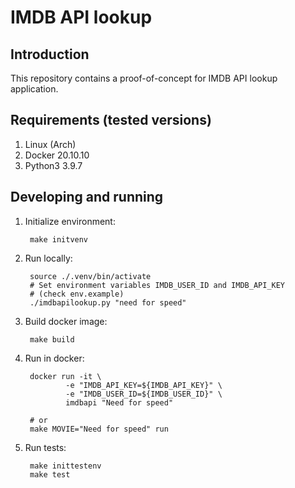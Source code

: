 # IMDB API lookup

## Introduction

This repository contains a proof-of-concept for IMDB API lookup application.

## Requirements (tested versions)

1. Linux (Arch)
2. Docker 20.10.10
3. Python3 3.9.7


## Developing and running

1. Initialize environment:

        make initvenv

2. Run locally:

        source ./.venv/bin/activate
        # Set environment variables IMDB_USER_ID and IMDB_API_KEY
        # (check env.example)
        ./imdbapilookup.py "need for speed"

3. Build docker image:
        
        make build

4. Run in docker:
        
        docker run -it \
                -e "IMDB_API_KEY=${IMDB_API_KEY}" \
                -e "IMDB_USER_ID=${IMDB_USER_ID}" \
                imdbapi "Need for speed"

        # or
        make MOVIE="Need for speed" run

5. Run tests:
        
        make inittestenv
        make test

